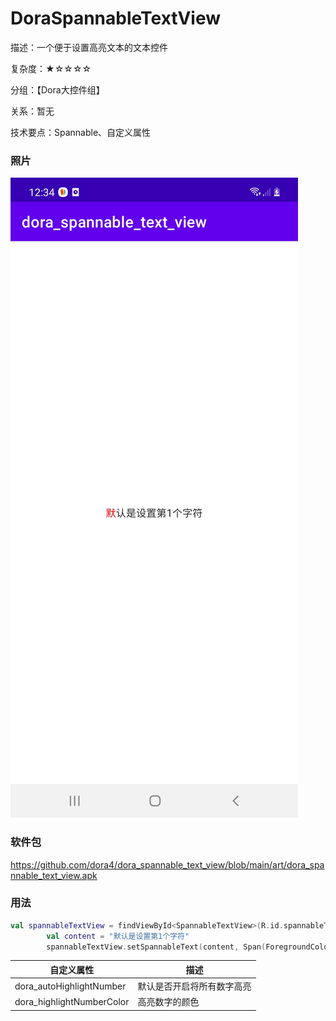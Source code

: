 # DoraSpannableTextView

描述：一个便于设置高亮文本的文本控件

复杂度：★☆☆☆☆

分组：【Dora大控件组】

关系：暂无

技术要点：Spannable、自定义属性

### 照片

![avatar](https://github.com/dora4/dora_spannable_text_view/blob/main/art/dora_spannable_text_view.jpg)

### 软件包

https://github.com/dora4/dora_spannable_text_view/blob/main/art/dora_spannable_text_view.apk

### 用法

```kotlin
val spannableTextView = findViewById<SpannableTextView>(R.id.spannableTextView)
        val content = "默认是设置第1个字符"
        spannableTextView.setSpannableText(content, Span(ForegroundColorSpan(Color.RED)))
```

| 自定义属性 | 描述 |
| ---------- | ---- |
| dora_autoHighlightNumber     | 默认是否开启将所有数字高亮 |
| dora_highlightNumberColor     | 高亮数字的颜色 |
